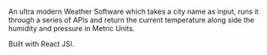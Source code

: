 An ultra modern Weather Software which takes a city name as input, runs it through a series of APIs and return the current temperature along side the humidity and pressure in Metric Units.


Built with React JSl.